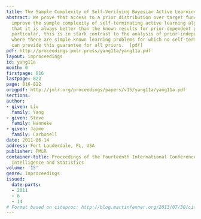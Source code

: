 ```yaml
---
title: The Sample Complexity of Self-Verifying Bayesian Active Learning
abstract: We prove that access to a prior distribution over target functions can dramatically
  improve the sample complexity of self-terminating active learning algorithms, so
  that it is always better than the known results for prior-dependent passive learning.  In
  particular, this is in stark contrast to the analysis of prior-independent algorithms,
  where there are simple known learning problems for which no self-terminating algorithm
  can provide this guarantee for all priors.  [pdf]
pdf: http://proceedings.pmlr.press/yang11a/yang11a.pdf
layout: inproceedings
id: yang11a
month: 0
firstpage: 816
lastpage: 822
page: 816-822
origpdf: http://jmlr.org/proceedings/papers/v15/yang11a/yang11a.pdf
sections: 
author:
- given: Liu
  family: Yang
- given: Steve
  family: Hanneke
- given: Jaime
  family: Carbonell
date: 2011-06-14
address: Fort Lauderdale, FL, USA
publisher: PMLR
container-title: Proceedings of the Fourteenth International Conference on Artificial
  Intelligence and Statistics
volume: '15'
genre: inproceedings
issued:
  date-parts:
  - 2011
  - 6
  - 14
# Format based on citeproc: http://blog.martinfenner.org/2013/07/30/citeproc-yaml-for-bibliographies/
---
```

